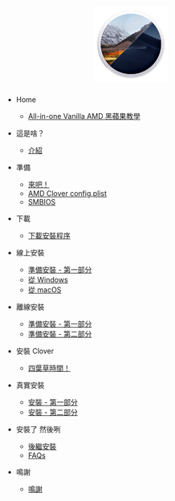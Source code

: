 <h1 style='text-align: center'><img src='./logo.png' style='height: 150px' /></h1>

* Home
    * [All-in-one Vanilla AMD 黑蘋果教學](/README.md)

* 這是啥？
    * [介紹](/what-is-this/introduction.md)

* 準備
    * [來吧！](/prerequisites/get-started/README.md)
    * [AMD Clover config.plist](/prerequisites/amd-clover-config.plist/README.md)
    * [SMBIOS](/prerequisites/amd-clover-config.plist/smbios.md)

* 下載
    * [下載安裝程序](/download/network-part-1.md)

* 線上安裝 <a id="network-installer-guide"></a>
    * [準備安裝 - 第一部分](/network-installer-guide/network-part-2/README.md)
    * [從 Windows](/network-installer-guide/network-part-2/windows.md)
    * [從 macOS](/network-installer-guide/network-part-2/macos.md)

* 離線安裝 <a id="offline-installer-guide"></a>
    * [準備安裝 - 第一部分](/offline-installer-guide/offline-part-2/README.md)
    * [準備安裝 - 第二部分](/offline-installer-guide/offline-part-3/README.md)

* 安裝 Clover 
    * [四葉草時間！](/clover-installtion/usb-clover/README.md)

* 真實安裝 <a id="actual-installation"></a>
    * [安裝 - 第一部分](/actual-installation/actual-installation-part-1.md)
    * [安裝 - 第二部分](/actual-installation/actual-installation-part-2.md)

* 安裝了 然後咧 <a id="post-installation"></a>
    * [後繼安裝](/post-installation/posty.md)
    * [FAQs](/post-installation/faqs.md)

* 鳴謝 <a id="credits"></a>
    * [鳴謝](/credits/credits.md)

